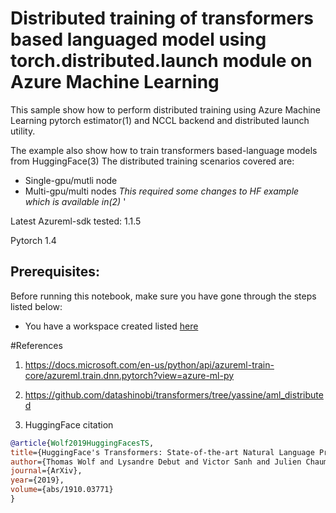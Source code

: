 # Distributed training of transformers based languaged model using torch.distributed.launch module on Azure Machine Learning

This sample show how to perform distributed training using Azure Machine Learning pytorch estimator(1) and NCCL backend and distributed launch utility.

The example also show how to train transformers based-language models from HuggingFace(3)
The distributed training scenarios covered are:
 - Single-gpu/mutli node
 - Multi-gpu/multi nodes *This required some changes to HF example which is available in(2)* '  


Latest Azureml-sdk tested: 1.1.5

Pytorch 1.4


## Prerequisites:

Before running this notebook, make sure you have gone through the steps listed below:

- You have a workspace created listed [here](https://docs.microsoft.com/en-us/azure/machine-learning/service/quickstart-get-started )  

#References

1.  https://docs.microsoft.com/en-us/python/api/azureml-train-core/azureml.train.dnn.pytorch?view=azure-ml-py

2. https://github.com/datashinobi/transformers/tree/yassine/aml_distributed

3. HuggingFace citation

  ```bibtex
@article{Wolf2019HuggingFacesTS,
  title={HuggingFace's Transformers: State-of-the-art Natural Language Processing},
  author={Thomas Wolf and Lysandre Debut and Victor Sanh and Julien Chaumond and Clement Delangue and Anthony Moi and Pierric Cistac and Tim Rault and R'emi Louf and Morgan Funtowicz and Jamie Brew},
  journal={ArXiv},
  year={2019},
  volume={abs/1910.03771}
}


